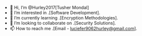 - 👋 Hi, I’m @Hurley2017[Tusher Mondal]
- 👀 I’m interested in .[Software Development].
- 🌱 I’m currently learning .[Encryption Methodologies].
- 💞️ I’m looking to collaborate on .[Security Solutions].
- 📫 How to reach me .[Email - luciefer9062hurley@gmail.com].

<!---
Hurley2017/Hurley2017 is a ✨ special ✨ repository because its `README.md` (this file) appears on your GitHub profile.
You can click the Preview link to take a look at your changes.
--->
